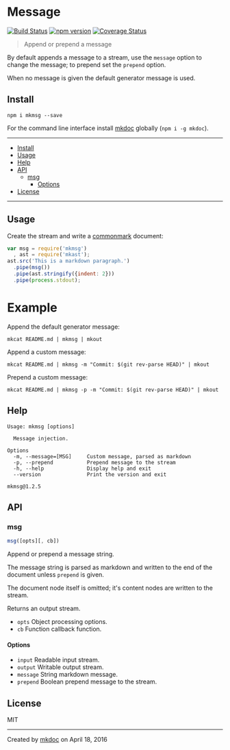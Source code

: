# Message

[![Build Status](https://travis-ci.org/mkdoc/mkmsg.svg?v=3)](https://travis-ci.org/mkdoc/mkmsg)
[![npm version](http://img.shields.io/npm/v/mkmsg.svg?v=3)](https://npmjs.org/package/mkmsg)
[![Coverage Status](https://coveralls.io/repos/mkdoc/mkmsg/badge.svg?branch=master&service=github&v=3)](https://coveralls.io/github/mkdoc/mkmsg?branch=master)

> Append or prepend a message

By default appends a message to a stream, use the `message` option to change the message; to prepend set the `prepend` option.

When no message is given the default generator message is used.

## Install

```
npm i mkmsg --save
```

For the command line interface install [mkdoc][] globally (`npm i -g mkdoc`).

---

- [Install](#install)
- [Usage](#usage)
- [Help](#help)
- [API](#api)
  - [msg](#msg)
    - [Options](#options)
- [License](#license)

---

## Usage

Create the stream and write a [commonmark][] document:

```javascript
var msg = require('mkmsg')
  , ast = require('mkast');
ast.src('This is a markdown paragraph.')
  .pipe(msg())
  .pipe(ast.stringify({indent: 2}))
  .pipe(process.stdout);
```

# Example

Append the default generator message:

```shell
mkcat README.md | mkmsg | mkout
```

Append a custom message:

```shell
mkcat README.md | mkmsg -m "Commit: $(git rev-parse HEAD)" | mkout
```

Prepend a custom message:

```shell
mkcat README.md | mkmsg -p -m "Commit: $(git rev-parse HEAD)" | mkout
```

## Help

```
Usage: mkmsg [options]

  Message injection.

Options
  -m, --message=[MSG]     Custom message, parsed as markdown
  -p, --prepend           Prepend message to the stream
  -h, --help              Display help and exit
  --version               Print the version and exit

mkmsg@1.2.5
```

## API

### msg

```javascript
msg([opts][, cb])
```

Append or prepend a message string.

The message string is parsed as markdown and written to the end of the
document unless `prepend` is given.

The document node itself is omitted; it's content nodes are written to
the stream.

Returns an output stream.

* `opts` Object processing options.
* `cb` Function callback function.

#### Options

* `input` Readable input stream.
* `output` Writable output stream.
* `message` String markdown message.
* `prepend` Boolean prepend message to the stream.

## License

MIT

---

Created by [mkdoc](https://github.com/mkdoc/mkdoc) on April 18, 2016

[mkdoc]: https://github.com/mkdoc/mkdoc
[mkparse]: https://github.com/mkdoc/mkparse
[commonmark]: http://commonmark.org
[jshint]: http://jshint.com
[jscs]: http://jscs.info

